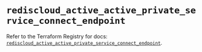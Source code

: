 # `rediscloud_active_active_private_service_connect_endpoint`

Refer to the Terraform Registry for docs: [`rediscloud_active_active_private_service_connect_endpoint`](https://registry.terraform.io/providers/redislabs/rediscloud/2.7.0/docs/resources/active_active_private_service_connect_endpoint).
